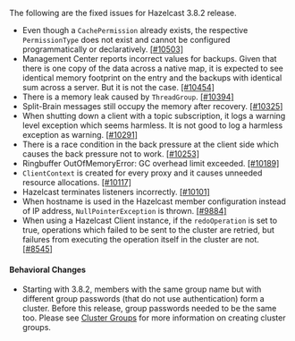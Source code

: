 

The following are the fixed issues for Hazelcast 3.8.2 release.

- Even though a `CachePermission` already exists, the respective `PermissionType` does not exist and cannot be configured programmatically or declaratively. [[#10503]](https://github.com/hazelcast/hazelcast/issues/10503)
- Management Center reports incorrect values for backups. Given that there is one copy of the data across a native map, it is expected to see identical memory footprint on the entry and the backups with identical sum across a server. But it is not the case. [[#10454]](https://github.com/hazelcast/hazelcast/issues/10454)
- There is a memory leak caused by `ThreadGroup`. [[#10394]](https://github.com/hazelcast/hazelcast/issues/10394)
- Split-Brain messages still occupy the memory after recovery. [[#10325]](https://github.com/hazelcast/hazelcast/issues/10325)
- When shutting down a client with a topic subscription, it logs a warning level exception which seems harmless. It is not good to log a harmless exception as warning. [[#10291]](https://github.com/hazelcast/hazelcast/issues/10291)
- There is a race condition in the back pressure at the client side which causes the back pressure not to work. [[#10253]](https://github.com/hazelcast/hazelcast/issues/10253)
- Ringbuffer OutOfMemoryError: GC overhead limit exceeded. [[#10189]](https://github.com/hazelcast/hazelcast/issues/10189)
- `ClientContext` is created for every proxy and it causes unneeded resource allocations. [[#10117]](https://github.com/hazelcast/hazelcast/issues/10117)
- Hazelcast terminates listeners incorrectly. [[#10101]](https://github.com/hazelcast/hazelcast/issues/10101)
- When hostname is used in the Hazelcast member configuration instead of IP address, `NullPointerException` is thrown. [[#9884]](https://github.com/hazelcast/hazelcast/issues/9884)
- When using a Hazelcast Client instance, if the `redoOperation` is set to true, operations which failed to be sent to the cluster are retried, but failures from executing the operation itself in the cluster are not. [[#8545]](https://github.com/hazelcast/hazelcast/issues/8545)


#### Behavioral Changes

- Starting with 3.8.2, members with the same group name but with different group passwords (that do not use authentication) form a cluster. Before this release, group passwords needed to be the same too. Please see [Cluster Groups](http://docs.hazelcast.org/docs/3.8.2/manual/html-single/index.html#creating-cluster-groups) for more information on creating cluster groups.